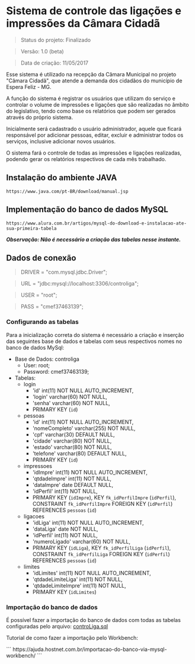 # Sistema de controle das ligações e impressões da Câmara Cidadã
> Status do projeto: Finalizado

> Versão: 1.0 (beta)

> Data de criação: 11/05/2017
<p>Esse sistema é utilizado na recepção da Câmara Municipal no projeto "Câmara Cidadã", que atende a demanda dos cidadãos do município de Espera Feliz - MG.</p>
<p>A função do sistema é registrar os usuários que utilizam do serviço e controlar o volume de impressões e ligações que são realizadas no âmbito do legislativo, tendo como base os relatórios que podem ser gerados através do próprio sistema.</p>
<p>Inicialmente será cadastrado o usuário administrador, aquele que ficará responsável por adicionar pessoas, editar, excluir e administrar todos os serviços, inclusive adicionar novos usuários.</p>
<p>O sistema fará o controle de todas as impressões e ligações realizadas, podendo gerar os relatórios respectivos de cada mês trabalhado.</p>

## Instalação do ambiente JAVA
```
https://www.java.com/pt-BR/download/manual.jsp
```
## Implementação do banco de dados MySQL
```
https://www.alura.com.br/artigos/mysql-do-download-e-instalacao-ate-sua-primeira-tabela
```
***Observação: Não é necessário a criação das tabelas nesse instante.***

## Dados de conexão
> DRIVER = "com.mysql.jdbc.Driver";

> URL = "jdbc:mysql://localhost:3306/controliga";

> USER = "root";

> PASS = "cmef37463139";

### Configurando as tabelas
Para a inicialização correta do sistema é necessário a criação e inserção das seguintes base de dados e tabelas com seus respectivos nomes no banco de dados MySql:
+ Base de Dados: controliga
  + User: root;
  + Password: cmef37463139;
+ Tabelas:
  + login
    + 'id' int(11) NOT NULL AUTO_INCREMENT,
    + 'login' varchar(60) NOT NULL,
    + 'senha' varchar(60) NOT NULL,
    + PRIMARY KEY (`id`)
  + pessoas
    + 'id' int(11) NOT NULL AUTO_INCREMENT,
    + 'nomeCompleto' varchar(255) NOT NULL,
    + 'cpf' varchar(30) DEFAULT NULL,
    + 'cidade' varchar(80) NOT NULL,
    + 'estado' varchar(80) NOT NULL,
    + 'telefone' varchar(80) DEFAULT NULL,
    + PRIMARY KEY (`id`)
  + impressoes
    + 'idImpre' int(11) NOT NULL AUTO_INCREMENT,
    + 'qtdadeImpre' int(11) NOT NULL,
    + 'dataImpre' date DEFAULT NULL,
    + 'idPerfil' int(11) NOT NULL,
    + PRIMARY KEY (`idImpre`), KEY `fk_idPerfilImpre` (`idPerfil`), CONSTRAINT `fk_idPerfilImpre` FOREIGN KEY (`idPerfil`) REFERENCES `pessoas` (`id`)
  + ligacoes
    + 'idLiga' int(11) NOT NULL AUTO_INCREMENT,
    + 'dataLiga' date NOT NULL,
    + 'idPerfil' int(11) NOT NULL,
    + 'numeroLigado' varchar(60) NOT NULL,
    + PRIMARY KEY (`idLiga`),  KEY `fk_idPerfilLiga` (`idPerfil`),  CONSTRAINT `fk_idPerfilLiga` FOREIGN KEY (`idPerfil`) REFERENCES `pessoas` (`id`)
  + limites
    + 'idLimites' int(11) NOT NULL AUTO_INCREMENT,
    + 'qtdadeLimiteLiga' int(11) NOT NULL,
    + 'qtdadeLimiteImpre' int(11) NOT NULL,
    + PRIMARY KEY (`idLimites`)

### Importação do banco de dados
É possível fazer a importação do banco de dados com todas as tabelas configuradas pelo arquivo: [controLiga.sql](/Banco%20de%20Dados/controLiga.sql)
<p>Tutorial de como fazer a importação pelo Workbench:</p>
```
https://ajuda.hostnet.com.br/importacao-do-banco-via-mysql-workbench/
```
